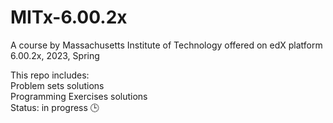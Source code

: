 # MITx-6.00.2x  
A course by Massachusetts Institute of Technology offered on edX platform  
6.00.2x, 2023, Spring  

This repo includes:  
Problem sets solutions  
Programming Exercises solutions  
Status: in progress 🕒  
